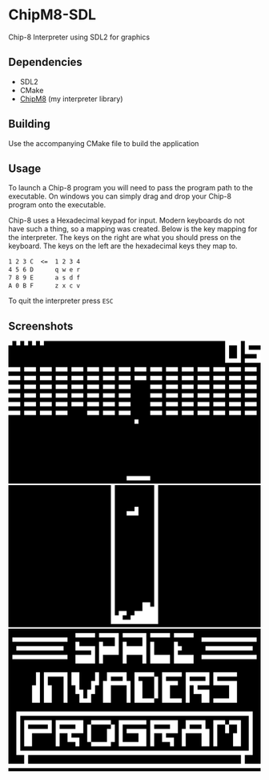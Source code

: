 # ChipM8-SDL

Chip-8 Interpreter using SDL2 for graphics

## Dependencies
- SDL2
- CMake
- [ChipM8](https://github.com/airloaf/ChipM8-Core) (my interpreter library)

## Building
Use the accompanying CMake file to build the application

## Usage
To launch a Chip-8 program you will need to pass the program path to the executable. On windows you can simply drag and drop your Chip-8 program onto the executable.

Chip-8 uses a Hexadecimal keypad for input. Modern keyboards do not have such a thing, so a mapping was created. Below is the key mapping for the interpreter. The keys on the right are what you should press on the keyboard. The keys on the left are the hexadecimal keys they map to.

```
1 2 3 C  <=  1 2 3 4
4 5 6 D      q w e r
7 8 9 E      a s d f
A 0 B F      z x c v
```

To quit the interpreter press ```ESC```

## Screenshots
![Brix](https://github.com/airloaf/ChipM8-SDL/blob/master/screenshots/Brix.PNG)
![Tetris](https://github.com/airloaf/ChipM8-SDL/blob/master/screenshots/Tetris.PNG)
![SpaceInvaders](https://github.com/airloaf/ChipM8-SDL/blob/master/screenshots/SpaceInvaders.PNG)

